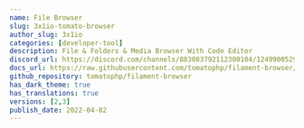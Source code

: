 ```yaml
---
name: File Browser
slug: 3x1io-tomato-browser
author_slug: 3x1io
categories: [developer-tool]
description: File & Folders & Media Browser With Code Editor
discord_url: https://discord.com/channels/883083792112300104/1249900529463857263
docs_url: https://raw.githubusercontent.com/tomatophp/filament-browser/master/README.md
github_repository: tomatophp/filament-browser
has_dark_theme: true
has_translations: true
versions: [2,3]
publish_date: 2022-04-02
---
```

